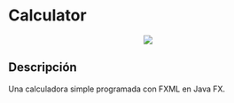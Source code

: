 # Calculator
<p align="center">
  <a href="#">
    <img src="https://i.imgur.com/yNIKEot.png" />
  </a>
</p>

## Descripción
Una calculadora simple programada con FXML en Java FX.
